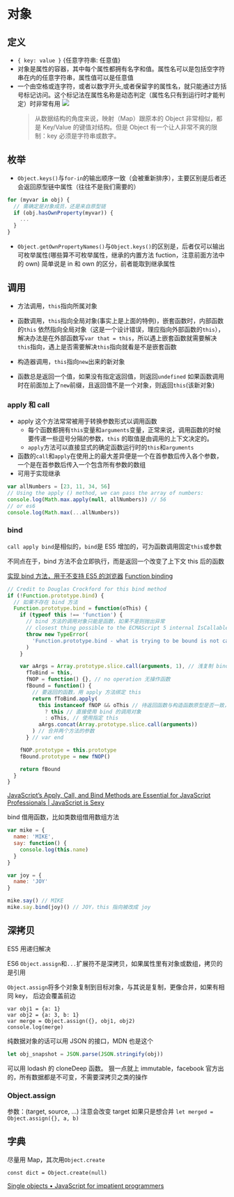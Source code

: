 # 对象

## 定义

- `{ key: value }` {任意字符串: 任意值}
- 对象是属性的容器，其中每个属性都拥有名字和值。属性名可以是包括空字符串在内的任意字符串，属性值可以是任意值
- 一个由空格或连字符，或者以数字开头,或者保留字的属性名，就只能通过方括号标记访问。这个标记法在属性名称是动态判定（属性名只有到运行时才能判定）时非常有用
  ![](http://wx4.sinaimg.cn/large/4e5d3ea7ly1fcj043tniuj206u06h3yj.jpg)
  > 从数据结构的角度来说，映射（Map）跟原本的 Object 非常相似，都是 Key/Value 的键值对结构。但是 Object 有一个让人非常不爽的限制：key 必须是字符串或数字。

## 枚举

- `Object.keys()`与`for-in`的输出顺序一致（会被重新排序），主要区别是后者还会返回原型链中属性（往往不是我们需要的）

```js
for (myvar in obj) {
  // 需确定是对象成员，还是来自原型链
  if (obj.hasOwnProperty(myvar)) {
    ...
  }
}

```

- `Object.getOwnPropertyNames()`与`Object.keys()`的区别是，后者仅可以输出可枚举属性(哪些算不可枚举属性，继承的内置方法 fuction，注意前面方法中的 own)
  简单说是 in 和 own 的区分，前者能取到继承属性

## 调用

- 方法调用，`this`指向所属对象
- 函数调用，`this`指向全局对象(事实上是上面的特例)，嵌套函数时，内部函数的`this` 依然指向全局对象（这是一个设计错误，理应指向外部函数的`this`），解决办法是在外部函数写`var that = this`，所以遇上嵌套函数就需要解决`this`指向，遇上是否需要解决`this`指向就看是不是嵌套函数
- 构造器调用，`this`指向`new`出来的新对象

- 函数总是返回一个值，如果没有指定返回值，则返回`undefined`
  如果函数调用时在前面加上了`new`前缀，且返回值不是一个对象，则返回`this`(该新对象)

### apply 和 call

- apply 这个方法常常被用于转换参数形式以调用函数
  - 每个函数都拥有`this`变量和`arguments`变量，正常来说，调用函数的时候要传递一些逗号分隔的参数，`this` 的取值是由调用的上下文决定的。
  - `apply`方法可以直接显式的确定函数运行时的`this`和`arguments`
- 函数的`call`和`apply`在使用上的最大差异便是一个在首参数后传入各个参数，一个是在首参数后传入一个包含所有参数的数组
- 可用于实现继承

```js
var allNumbers = [23, 11, 34, 56]
// Using the apply () method, we can pass the array of numbers:​
console.log(Math.max.apply(null, allNumbers)) // 56
// or es6
console.log(Math.max(...allNumbers))
```

### bind

`call apply bind`是相似的，`bind`是 ES5 增加的，可为函数调用固定`this`或参数

不同点在于，bind 方法不会立即执行，而是返回一个改变了上下文 this 后的函数

[实现 bind 方法，用于不支持 ES5 的浏览器](https://gist.github.com/cyio/bd17078f271eef9890d048d36ca4a0c4)
[Function binding](https://javascript.info/bind)

```js
// Credit to Douglas Crockford for this bind method
if (!Function.prototype.bind) {
  // 如果不存在 bind 方法
  Function.prototype.bind = function(oThis) {
    if (typeof this !== 'function') {
      // bind 方法的调用对象只能是函数，如果不是则抛出异常
      // closest thing possible to the ECMAScript 5 internal IsCallable function​
      throw new TypeError(
        'Function.prototype.bind - what is trying to be bound is not callable'
      )
    }

    var aArgs = Array.prototype.slice.call(arguments, 1), // 浅复制 bind 的参数，从第 2 个开始到结束 http://stackoverflow.com/a/26618338/5657916
      fToBind = this,
      fNOP = function() {}, // no operation 无操作函数
      fBound = function() {
        // 要返回的函数，用 apply 方法绑定 this
        return fToBind.apply(
          this instanceof fNOP && oThis // 待返回函数与构造函数原型是否一致，oThis 参数是否存在
            ? this // 直接使用 bind 的调用对象
            : oThis, // 使用指定 this
          aArgs.concat(Array.prototype.slice.call(arguments))
        ) // 合并两个方法的参数
      } // var end

    fNOP.prototype = this.prototype
    fBound.prototype = new fNOP()

    return fBound
  }
}
```

[JavaScript’s Apply, Call, and Bind Methods are Essential for JavaScript Professionals | JavaScript is Sexy](http://javascriptissexy.com/javascript-apply-call-and-bind-methods-are-essential-for-javascript-professionals/)

bind 借用函数，比如类数组借用数组方法

```js
var mike = {
  name: 'MIKE',
  say: function() {
    console.log(this.name)
  }
}

var joy = {
  name: 'JOY'
}

mike.say() // MIKE
mike.say.bind(joy)() // JOY，this 指向被改成 joy
```

## 深拷贝

ES5 用递归解决

ES6 `Object.assign`和`...`扩展符不是深拷贝，如果属性里有对象或数组，拷贝的是引用

`Object.assign`将多个对象复制到目标对象，与其说是复制，更像合并，如果有相同 key， 后边会覆盖前边

```JS
var obj1 = {a: 1}
var obj2 = {a: 3, b: 1}
var merge = Object.assign({}, obj1, obj2)
console.log(merge)
```

纯数据对象的话可以用 JSON 的接口，MDN 也是这个

```js
let obj_snapshot = JSON.parse(JSON.stringify(obj))
```

可以用 lodash 的 cloneDeep 函数。
狠一点就上 immutable，facebook 官方出的，所有数据都是不可变，不需要深拷贝之类的操作

### Object.assign

参数：(target, source, ...)
注意会改变 target
如果只是想合并 `let merged = Object.assign({}, a, b)`

## 字典

尽量用 Map，其次用`Object.create`

```
const dict = Object.create(null)
```

[Single objects • JavaScript for impatient programmers](https://exploringjs.com/impatient-js/ch_single-objects.html#the-pitfalls-of-using-an-object-as-a-dictionary)
